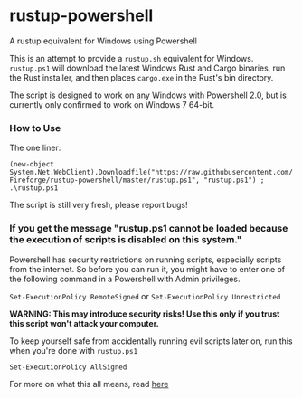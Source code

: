 rustup-powershell
=================

A rustup equivalent for Windows using Powershell

This is an attempt to provide a `rustup.sh` equivalent for Windows. `rustup.ps1` will download the latest Windows Rust and Cargo binaries, run the Rust installer, and then places `cargo.exe` in the Rust's bin directory.

The script is designed to work on any Windows with Powershell 2.0, but is currently only confirmed to work on Windows 7 64-bit.

### How to Use

The one liner:

`(new-object System.Net.WebClient).Downloadfile("https://raw.githubusercontent.com/Fireforge/rustup-powershell/master/rustup.ps1", "rustup.ps1") ; .\rustup.ps1`

The script is still very fresh, please report bugs!

### If you get the message "rustup.ps1 cannot be loaded because the execution of scripts is disabled on this system."

Powershell has security restrictions on running scripts, especially scripts from the internet. So before you can run it, you might have to enter one of the following command in a Powershell with Admin privileges.

`Set-ExecutionPolicy RemoteSigned` or `Set-ExecutionPolicy Unrestricted`

**WARNING: This may introduce security risks! Use this only if you trust this script won't attack your computer.**

To keep yourself safe from accidentally running evil scripts later on, run this when you're done with `rustup.ps1`

`Set-ExecutionPolicy AllSigned`

For more on what this all means, read [here](http://technet.microsoft.com/en-us/library/hh847748.aspx)
